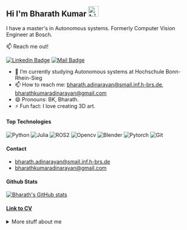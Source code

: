 ## Hi I'm Bharath Kumar <img src="https://user-images.githubusercontent.com/1303154/88677602-1635ba80-d120-11ea-84d8-d263ba5fc3c0.gif" width="28px" alt="hi">

I have a master's in Autonomous systems. Formerly Computer Vision Engineer at Bosch.

📫  Reach me out!

[![Linkedin Badge](https://img.shields.io/badge/-bharathkumar96-0e76a8?style=flat&labelColor=0e76a8&logo=linkedin&logoColor=white)](https://www.linkedin.com/in/bharathkumar96/) [![Mail Badge](https://img.shields.io/badge/-BharathKumar-c0392b?style=flat&labelColor=c0392b&logo=gmail&logoColor=white)](mailto:bharath.adinarayan@smail.inf.h-brs.de)

<!-- TODO: Add last video link -->

- 🔭 I’m currently studying Autonomous systems at Hochschule Bonn-Rhein-Sieg
- 📫 How to reach me: bharath.adinarayan@smail.inf.h-brs.de, bharathkumaradinarayan@gmail.com
- 😄 Pronouns: BK, Bharath.
- ⚡ Fun fact: I love creating 3D art.

#### Top Technologies

<!-- TODO: Make technologies links takes you to repositories -->

![Python](https://img.shields.io/badge/-Python-black?style=flat-square&logo=Python)
![Julia](https://img.shields.io/badge/-Julia-black?style=flat-square&logo=Julia)
![ROS2](https://img.shields.io/badge/-ROS2-black?style=flat-square&logo=ROS)
![Opencv](https://img.shields.io/badge/-Opencv-black?style=flat-square&logo=Opencv)
![Blender](https://img.shields.io/badge/-Blender-black?style=flat-square&logo=Blender)
![Pytorch](https://img.shields.io/badge/-Pytorch-black?style=flat-square&logo=Pytorch)
![Git](https://img.shields.io/badge/-Git-black?style=flat-square&logo=Git)


#### Contact
- bharath.adinarayan@smail.inf.h-brs.de
- bharathkumaradinarayan@gmail.com

#### Github Stats

[![Bharath's GitHub stats](https://github-readme-stats.vercel.app/api?username=Barath19&theme=tokyonight)](https://github.com/anuraghazra/github-readme-stats)

#### [Link to CV](https://barath19.github.io/)


<details>
<summary>
  More stuff about me
</summary>

<br >

I love working on robotics projects mainly working on reinforcement learning and imitation learning and I am also interested in learning reward functions from policy🙃 !

